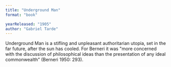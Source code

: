 ```yaml
---
title: "Underground Man"
format: "book"

yearReleased: "1905"
author: "Gabriel Tarde"
---
```

Underground Man is a stifling and unpleasant  authoritarian utopia, set in the far future, after the sun has cooled. For  Berneri it was "more concerned with the discussion of philosophical ideas than  the presentation of any ideal commonwealth" (Berneri 1950: 293).
 